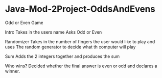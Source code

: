 # Java-Mod-2Project-OddsAndEvens
Odd or Even Game

  Intro
  Takes in the users name
  Asks Odd or Even

  Randomizer
  Takes in the number of fingers the user would like to play and uses
  The random generator to decide what th computer will play

  Sum
  Adds the 2 integers together and produces the sum

  Who wins?
  Decided whether the final answer is even or odd and declares a winner.
